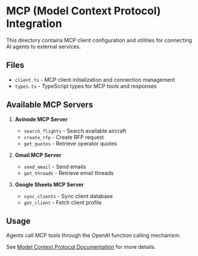 # MCP (Model Context Protocol) Integration

This directory contains MCP client configuration and utilities for connecting AI agents to external services.

## Files

- `client.ts` - MCP client initialization and connection management
- `types.ts` - TypeScript types for MCP tools and responses

## Available MCP Servers

1. **Avinode MCP Server**
   - `search_flights` - Search available aircraft
   - `create_rfp` - Create RFP request
   - `get_quotes` - Retrieve operator quotes

2. **Gmail MCP Server**
   - `send_email` - Send emails
   - `get_threads` - Retrieve email threads

3. **Google Sheets MCP Server**
   - `sync_clients` - Sync client database
   - `get_client` - Fetch client profile

## Usage

Agents call MCP tools through the OpenAI function calling mechanism.

See [Model Context Protocol Documentation](https://modelcontextprotocol.io) for more details.
